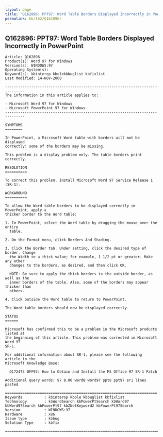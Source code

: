 ```yaml
---
layout: page
title: "Q162896: PPT97: Word Table Borders Displayed Incorrectly in PowerPoint"
permalink: kb/162/Q162896/
---
```


## Q162896: PPT97: Word Table Borders Displayed Incorrectly in PowerPoint

	Article: Q162896
	Product(s): Word 97 for Windows
	Version(s): WINDOWS:97
	Operating System(s): 
	Keyword(s): kbinterop kbolekbbuglist kbfixlist
	Last Modified: 14-NOV-2000
	
	-------------------------------------------------------------------------------
	The information in this article applies to:
	
	- Microsoft Word 97 for Windows 
	- Microsoft PowerPoint 97 for Windows 
	-------------------------------------------------------------------------------
	
	SYMPTOMS
	========
	
	In PowerPoint, a Microsoft Word table with borders will not be displayed
	correctly: some of the borders may be missing.
	
	This problem is a display problem only. The table borders print correctly.
	
	RESOLUTION
	==========
	
	To correct this problem, install Microsoft Word 97 Service Release 1 (SR-1).
	
	WORKAROUND
	==========
	
	To allow the Word table borders to be displayed correctly in PowerPoint, apply a
	thicker border to the Word table:
	
	1. In PowerPoint, select the Word table by dragging the mouse over the entire
	  table.
	
	2. On the Format menu, click Borders And Shading.
	
	3. Click the Border tab. Under setting, click the desired type of border. Change
	  the Width to a thick value; for example, 1 1/2 pt or greater. Make any other
	  changes to the borders, as desired, and then click OK.
	
	  NOTE: Be sure to apply the thick borders to the outside border, as well as the
	  inner borders of the table. Also, some of the borders may appear thicker than
	  others.
	
	4. Click outside the Word table to return to PowerPoint.
	
	The Word table borders should now be displayed correctly.
	
	STATUS
	======
	
	Microsoft has confirmed this to be a problem in the Microsoft products listed at
	the beginning of this article. This problem was corrected in Microsoft Word 97
	SR-1.
	
	For additional information about SR-1, please see the following article in the
	Microsoft Knowledge Base:
	
	  Q172475 OFF97: How to Obtain and Install the MS Office 97 SR-1 Patch
	
	Additional query words: 97 8.00 word8 word97 ppt8 ppt97 sr1 lines pasted
	
	======================================================================
	Keywords          : kbinterop kbole kbbuglist kbfixlist
	Technology        : kbWordSearch kbPowerPtSearch kbWord97 kbWord97Search kbPowerPt97 kbZNotKeyword2 kbPowerPt97Search
	Version           : WINDOWS:97
	Hardware          : x86
	Issue type        : kbbug
	Solution Type     : kbfix
	
	=============================================================================
	
